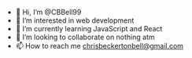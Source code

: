- 👋 Hi, I’m @CBBell99
- 👀 I’m interested in web development
- 🌱 I’m currently learning JavaScript and React
- 💞️ I’m looking to collaborate on nothing atm
- 📫 How to reach me chrisbeckertonbell@gmail.com

<!---
Humperpump/Humperpump is a ✨ special ✨ repository because its `README.md` (this file) appears on your GitHub profile.
You can click the Preview link to take a look at your changes.
--->

